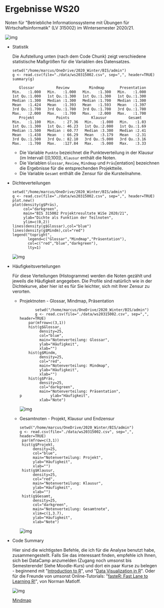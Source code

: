 
# Ergebnisse WS20

Noten für "Betriebliche Informationssysteme mit Übungen für
Wirtschaftsinformatik" (LV 315002) im Wintersemester 2020/21.

![img](https://github.com/birkenkrahe/grades/blob/main/data/LLAP.gif)

-   Statistik

    Die Aufstellung unten (nach dem Code Chunk) zeigt verschiedene
    statistische Maßgrößen für die Variablen des Datensatzes.
    
        setwd("/home/marcus/OneDrive/2020_Winter/BIS/admin")
        g <- read.csv(file="./data/ws20315002.csv", sep=",", header=TRUE)
        summary(g)
    
           Glossar          Review         Mindmap       Presentation
        Min.   :1.000   Min.   :1.000   Min.   :1.300   Min.   :1.000
        1st Qu.:1.000   1st Qu.:1.300   1st Qu.:1.300   1st Qu.:1.300
        Median :1.300   Median :1.300   Median :1.700   Median :1.300
        Mean   :1.424   Mean   :1.393   Mean   :1.593   Mean   :1.397
        3rd Qu.:1.700   3rd Qu.:1.700   3rd Qu.:1.700   3rd Qu.:1.700
        Max.   :2.000   Max.   :1.700   Max.   :2.000   Max.   :1.700
           Projekt          Points          Klausur          Gesamt
        Min.   :1.100   Min.   : 27.36   Min.   :1.000   Min.   :1.03
        1st Qu.:1.300   1st Qu.: 46.23   1st Qu.:2.000   1st Qu.:1.69
        Median :1.500   Median : 60.77   Median :3.300   Median :2.41
        Mean   :1.438   Mean   : 66.29   Mean   :3.179   Mean   :2.31
        3rd Qu.:1.500   3rd Qu.: 82.10   3rd Qu.:5.000   3rd Qu.:3.16
        Max.   :1.700   Max.   :127.84   Max.   :5.000   Max.   :3.33
    
    -   Die Variable `Punkte` bezeichnet die Punkteverteilung in der
        Klausur (im Intervall \([0,100]\), `Klausur` enthält die Noten.
    -   Die Variablen `Glossar`, `Review`, `Mindmap` und
        `Präs`[entation] bezeichnen die Ergebnisse für die
        entsprechenden Projektteile.
    -   Die Variable `Gesamt` enthält die Zensur für die Kursteilnahme.

-   Dichteverteilungen

        setwd("/home/marcus/OneDrive/2020_Winter/BIS/admin")
        g <- read.csv(file="./data/ws20315002.csv", sep=",", header=TRUE)
        plot.new()
        plot(density(g$Präs),
             col="darkgreen",
             main="BIS 315002 Projektresultate WiSe 2020/21",
             ylab="Dichte als Funktion der Teilnoten",
             ylim=c(0,2))
        lines(density(g$Glossar),col="blue")
        lines(density(g$Mindm),col="red")
        legend("topright",
               legend=c("Glossar","Mindmap","Präsentation"),
               col=c("red","blue","darkgreen"),
               lty=1)
    
    ![img](https://github.com/birkenkrahe/grades/blob/main/data/grades_dichte_projekt_ws20.png "Verteilung der Teilnoten über Projektteile hinweg")

-   Häufigkeitsverteilungen

    Für diese Verteilungen (Histogramme) werden die Noten gezählt und
    jeweils die Häufigkeit angegeben. Die Profile sind natürlich wie
    in der Dichtekurve, aber hier ist es für Sie leichter, sich mit
    Ihrer Zensur zu verorten.
    
    -   Projektnoten - Glossar, Mindmap, Präsentation
    
                   setwd("/home/marcus/OneDrive/2020_Winter/BIS/admin")
                   g <- read.csv(file="./data/ws20315002.csv", sep=",", header=TRUE)
            	par(mfrow=c(3,1))
            	hist(g$Glossar,
            	     density=25,
            	     col="blue",
            	     main="Notenverteilung: Glossar",
            	     ylab="Häufigkeit",
            	     xlab="")
            	hist(g$Mindm,
            	     density=25,
            	     col="red",
            	     main="Notenverteilung: Mindmap",
            	     ylab="Häufigkeit",
            	     xlab="")
            	hist(g$Präs,
            	     density=25,
            	     col="darkgreen",
            	     main="Notenverteilung: Präsentation",
            p             ylab="Häufigkeit",
            	     xlab="Note")
        
        ![img](https://github.com/birkenkrahe/grades/blob/main/data/grades_hist_projekt_ws20.png "Histogramm der Noten für verschiedene Projektteile")
    
    -   Gesamtnoten - Projekt, Klausur und Endzensur
    
            setwd("/home/marcus/OneDrive/2020_Winter/BIS/admin")
            g <- read.csv(file="./data/ws20315002.csv", sep=",", header=TRUE)
             par(mfrow=c(3,1))
             hist(g$Projekt,
                  density=25,
                  col="blue",
                  main="Notenverteilung: Projekt",
                  ylab="Häufigkeit",
                  xlab="")
             hist(g$Klausur,
                  density=25,
                  col="red",
                  main="Notenverteilung: Klausur",
                  ylab="Häufigkeit",
                  xlab="")
             hist(g$Gesamt,
                  density=25,
                  col="darkgreen",
                  main="Notenverteilung: Gesamtnote",
                  xlim=c(1,3.7),
                  ylab="Häufigkeit",
                  xlab="Note")
        
        ![img](https://github.com/birkenkrahe/grades/blob/main/data/grades_hist_ws20.png "Histogramm der Noten für Projekt (50%), Klausur (50%) und Gesamtergebnis")

-   Code Summary

    Hier sind die wichtigsten Befehle, die ich für die Analyse
    benutzt habe, zusammengestellt. Falls Sie das interessant finden,
    empfehle ich Ihnen, sich bei DataCamp anzumelden (Zugang noch
    umsonst bis Semesterende! Siehe Moodle-Kurs) und dort ein paar
    Kurse zu belegen - beginnend mit "[Introduction to R](https://learn.datacamp.com/courses/free-introduction-to-r)", und "[Data
    Visualization in R](https://learn.datacamp.com/courses/data-visualization-in-r)". Oder für die Freunde von umsonst
    Online-Tutorials: "[fasteR: Fast Lane to Learning R!](https://github.com/matloff/fasteR#faster-fast-lane-to-learning-r)", von Norman
    Matloff.
    
    ![img](https://github.com/birkenkrahe/grades/blob/main/data/analyze_grades.png)
    
    [Mindmap](https://www.xmind.net/m/QtrHj6/#)

